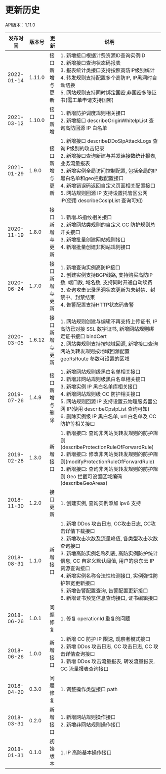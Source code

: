 # 更新历史 #
API版本：1.11.0

| 发布时间   | 版本号 | 更新           | 说明                                                                                                                                                                                                                                                                                                                                                          |
| ---------- | ------ | -------------- | ------------------------------------------------------------------------------------------------------------------------------------------------------------------------------------------------------------------------------------------------------------------------------------------------------------------------------------------------------------- |
| 2022-01-14 | 1.11.0  | 接口新增与更新 | 1. 新增接口根据计费资源ID查询实例ID<br>2. 新增接口查询状态码报表<br>3. 报表统计类接口支持按照高防IP级别统计<br>4. 转发规则支持配置多个高防IP, IP黑洞时自动切换<br>5. 网站规则支持同时绑定国密,非国密多张证书(需工单申请支持国密)|
| 2021-03-12 | 1.10.0  | 接口新增 | 1. 新增防护调度规则相关接口<br>2. 新增接口 describeOriginWhiteIpList 查询高防回源 IP 白名单|
| 2021-01-29 | 1.9.0  | 接口新增与更新 | 1. 新增接口 describeDDoSIpAttackLogs 查询IP级别的攻击记录<br>2. 新增接口查询新建与并发连接数统计报表, 业务流量报表<br>3. 新增实例全局访问控制配置, 包括全局的IP黑白名单和geo拦截配置接口<br>4. 新增错误码返回自定义页面相关配置接口<br>5. 网站规则回源 IP 支持设置托管区公网 IP(使用 describeCcsIpList 查询可知)|
| 2020-11-19 | 1.8.0  | 接口新增与更新 | 1. 新增JS指纹相关接口<br>2. 新增网站类规则的自定义 CC 防护规则总开关接口<br>3. 新增批量创建网站规则接口<br>4. 新增批量创建非网站规则接口|
| 2020-06-24 | 1.7.0  | 接口新增与更新 | 1. 新增查询实例高防IP接口<br>2. 创建实例支持BGP线路, 支持购买高防IP数, 端口数, 域名数, 支持同时开通自动续费<br>3. 查询攻击记录黑洞状态更新为未封禁、封禁中、封禁结束<br>4. 告警配置支持HTTP状态码告警                                                                                                                                                         |
| 2020-03-05 | 1.6.12 | 接口新增与更新 | 1. 网站规则创建与编辑不再支持上传证书, IP 高防已对接 SSL 数字证书, 新增网站规则绑定证书接口 bindCert <br>2. 网站类规则支持按地域回源, 新增接口查询网站类转发规则按地域回源配置 geoRsRoute 参数可设置的区域                                                                                                                                                    |
| 2019-07-26 | 1.4.9  | 接口新增与删除 | 1. 新增网站规则级黑白名单相关接口<br>2. 新增非网站规则级黑白名单相关接口<br>3. 新增实例 IP 黑白名单库相关接口<br>4. 新增网站规则级 CC 防护相关接口<br>5. 网站规则回源 IP 支持设置云物理服务器公网 IP(使用 describeCpsIpList 查询可知)<br>6. 删除实例级 IP 黑白名单, url 白名单及 CC 防护等相关接口                                                            |
| 2019-02-28 | 1.3.0  | 新增接口       | 1. 新增接口: 查询非网站类转发规则的防护规则(describeProtectionRuleOfForwardRule)<br>2. 新增接口: 修改非网站类转发规则的防护规则(modifyProtectionRuleOfForwardRule)<br>3. 新增接口: 查询非网站类转发规则的防护规则 Geo 拦截可设置区域编码(describeGeoAreas)                                                                                                    |
| 2018-11-30 | 1.2.0  | 接口更新       | 1. 创建实例, 查询实例添加 ipv6 支持                                                                                                                                                                                                                                                                                                                           |
| 2018-08-31 | 1.1.0  | 新增接口       | 1. 新增 DDos 攻击日志, CC攻击日志, CC攻击详情下载接口<br>2. 新增攻击次数及流量峰值, 各类型攻击次数查询接口<br>3. 新增高防实例名称列表, 高防实例防护统计信息, CC 自定义默认阈值, 用户的京东云 IP 资源查询接口<br>4. 新增实例名称合法性检测接口, 实例弹性防护带宽更新接口<br>5. 新增告警配置查询, 告警配置更新接口<br>6. 新增证书预览信息查询接口, 证书编辑接口 |
| 2018-06-26 | 1.0.1  | 问题修复       | 1. 修复 operationId 重复的问题                                                                                                                                                                                                                                                                                                                                |
| 2018-06-26 | 1.0.0  | 新增接口       | 1. 新增 CC 防护 IP 限速, 观察者模式接口<br>2. 新增 DDos 攻击日志, CC 攻击日志, CC 攻击详情查询接口<br>3. 新增 DDos 攻击流量报表, 转发流量报表, CC 流量报表查询接口                                                                                                                                                                                            |
| 2018-04-20 | 0.3.0  | 问题修复       | 1. 调整操作类型接口 path                                                                                                                                                                                                                                                                                                                                      |
| 2018-03-31 | 0.2.0  | 新增接口       | 1. 新增网站规则操作接口<br>2. 新增非网站规则操作接口                                                                                                                                                                                                                                                                                                          |
| 2018-01-31 | 0.1.0  | 初始版本       | 1. IP 高防基本操作接口                                                                                                                                                                                                                                                                                                                                        |

